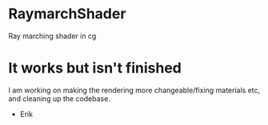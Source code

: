 # RaymarchShader
Ray marching shader in cg

# It works but isn't finished
I am working on making the rendering more changeable/fixing materials etc, and cleaning up the codebase.
- Erik
